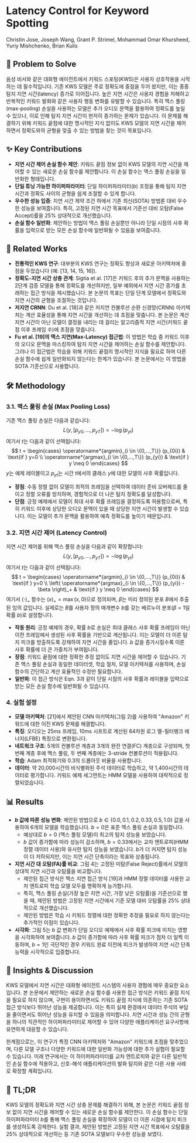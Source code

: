 # Latency Control for Keyword Spotting
Christin Jose, Joseph Wang, Grant P. Strimel, Mohammad Omar Khursheed, Yuriy Mishchenko, Brian Kulis

## 🧩 Problem to Solve
음성 비서와 같은 대화형 에이전트에서 키워드 스포팅(KWS)은 사용자 상호작용을 시작하는 데 필수적입니다. 기존 KWS 모델은 주로 정확도에 중점을 두어 왔지만, 이는 종종 탐지 지연 시간(latency) 증가로 이어집니다. 높은 지연 시간은 사용자 경험을 저해하고 반복적인 키워드 발화와 같은 사용자 행동 변화를 유발할 수 있습니다. 특히 맥스 풀링(max-pooling) 손실을 사용하는 모델은 추가 오디오 문맥을 활용하여 정확도를 높일 수 있으나, 이로 인해 탐지 지연 시간이 현저히 증가하는 문제가 있습니다. 이 문제를 해결하기 위해 키워드 끝점에 대한 명시적인 지식 없이도 KWS 모델의 지연 시간을 제어하면서 정확도와의 균형을 맞출 수 있는 방법을 찾는 것이 목표입니다.

## ✨ Key Contributions
*   **지연 시간 제어 손실 함수 제안**: 키워드 끝점 정보 없이 KWS 모델의 지연 시간을 제어할 수 있는 새로운 손실 함수를 제안합니다. 이 손실 함수는 맥스 풀링 손실을 일반화한 형태입니다.
*   **단일 튜닝 가능한 하이퍼파라미터**: 단일 하이퍼파라미터($b$) 조정을 통해 탐지 지연 시간과 정확도 사이의 균형을 쉽게 조절할 수 있게 합니다.
*   **우수한 성능 입증**: 지연 시간 제약 조건 하에서 기존 최신(SOTA) 방법론 대비 우수한 성능을 보여줍니다. 특히, 고정된 지연 시간 목표에서 기준선 대비 오탐(False Accept)률을 25% 상대적으로 개선했습니다.
*   **손실 함수 일반화**: 제안하는 방법이 맥스 풀링 손실뿐만 아니라 단일 시점의 사후 확률을 입력으로 받는 모든 손실 함수에 일반화될 수 있음을 보여줍니다.

## 📎 Related Works
*   **전통적인 KWS 연구**: 대부분의 KWS 연구는 정확도 향상과 새로운 아키텍처에 중점을 두었습니다 (예: [13, 14, 15, 16]).
*   **정확도-지연 시간 상충 관계**: Sigtia et al. [17]은 키워드 후의 추가 문맥을 사용하는 2단계 검증 모델을 통해 정확도를 개선하지만, 일부 예외에서 지연 시간 증가를 초래하는 접근 방식을 제시했습니다. 본 논문의 목표는 단일 단계 모델에서 정확도와 지연 시간의 균형을 조절하는 것입니다.
*   **저지연 CRNN**: Du et al. [18]과 같은 저지연 컨볼루션 순환 신경망(CRNN) 아키텍처는 계산 효율성을 통해 지연 시간을 개선하는 데 초점을 맞춥니다. 본 논문은 계산 지연 시간이 아닌 모델이 결정을 내리는 데 걸리는 알고리즘적 지연 시간(키워드 끝점 이후 프레임 수)에 초점을 맞춥니다.
*   **Fu et al. [19]의 맥스 지연(Max-Latency) 접근법**: 이 방법은 학습 중 키워드 이후의 오디오 문맥을 마스킹하여 탐지 지연 시간을 제어하는 손실 함수를 제안합니다. 그러나 이 접근법은 학습을 위해 키워드 끝점의 명시적인 지식을 필요로 하며 다른 손실 함수에 쉽게 일반화되지 않는다는 한계가 있습니다. 본 논문에서는 이 방법을 SOTA 기준선으로 사용합니다.

## 🛠️ Methodology

### 3.1. 맥스 풀링 손실 (Max Pooling Loss)
기존 맥스 풀링 손실은 다음과 같습니다:
$$
L(y,[p_{y0},...,p_{yT}]) = - \log(p_{yt})
$$
여기서 $t$는 다음과 같이 선택됩니다:
$$
t = \begin{cases}
\operatorname*{argmin}_{i \in \{0,...,T\}} (p_{0i}) & \text{if } y=0 \\
\operatorname*{argmax}_{i \in \{0,...,T\}} (p_{yi}) & \text{if } y \neq 0
\end{cases}
$$
$y$는 예제 레이블이고 $p_{yt}$는 시간 $t$에서의 클래스 $y$에 대한 모델의 사후 확률입니다.
*   **장점**: 수동 정렬 없이 모델이 최적의 프레임을 선택하여 데이터 준비 오버헤드를 줄이고 정렬 오류를 방지하며, 경험적으로 더 나은 탐지 정확도를 달성합니다.
*   **단점**: 긍정 예제에서 모델이 최대 사후 확률 프레임을 결정하도록 허용함으로써, 특히 키워드 이후에 상당한 오디오 문맥이 있을 때 상당한 지연 시간이 발생할 수 있습니다. 이는 모델이 추가 문맥을 활용하여 예측 정확도를 높이기 때문입니다.

### 3.2. 지연 시간 제어 (Latency Control)
지연 시간 제어를 위해 맥스 풀링 손실을 다음과 같이 확장합니다:
$$
L(y,[p_{y0},...,p_{yT}]) = - \log(p_{yt})
$$
여기서 $t$는 다음과 같이 선택됩니다:
$$
t = \begin{cases}
\operatorname*{argmin}_{i \in \{0,...,T\}} (p_{0i}) & \text{if } y=0 \\
\left( \operatorname*{argmax}_{i \in \{0,...,T\}} (p_{yi}) - \beta \right)_+ & \text{if } y \neq 0
\end{cases}
$$
여기서 $(\cdot)_+$ 함수는 $(x)_+ = \max(x,0)$으로 정의되며, $\beta$는 미리 정의된 분포 $B$에서 추출된 임의 값입니다. 실제로는 $B$를 사용자 정의 매개변수 $b$를 갖는 베르누이 분포($\beta=1$일 확률 $b$)로 설정합니다.
*   **작동 원리**: 긍정 예제의 경우, 확률 $b$로 손실은 최대 클래스 사후 확률 프레임이 아닌 이전 프레임에서 생성된 사후 확률을 기반으로 계산됩니다. 이는 모델이 더 이른 탐지 피크를 방출하도록 강제하여 지연 시간을 줄입니다. $b$ 값을 증가시킬수록 이른 사후 확률에 더 큰 가중치가 부여됩니다.
*   **장점**: 키워드 끝점에 대한 정확한 추정 없이도 지연 시간을 제어할 수 있습니다. 기존 맥스 풀링 손실과 동일한 데이터셋, 학습 절차, 모델 아키텍처를 사용하며, 손실 함수의 간단하고 계산 효율적인 수정만 필요합니다.
*   **일반화**: 이 접근 방식은 Eqn. 3과 같이 단일 시점의 사후 확률과 레이블을 입력으로 받는 모든 손실 함수에 일반화될 수 있습니다.

### 4. 실험 설정
*   **모델 아키텍처**: [21]에서 제안된 CNN 아키텍처(그림 2)를 사용하여 "Amazon" 키워드에 대한 이진 KWS 문제를 해결합니다.
*   **특징**: 오디오는 25ms 프레임, 10ms 시프트로 계산된 64차원 로그 멜-필터뱅크 에너지(LFBE) 특징으로 변환됩니다.
*   **네트워크 구조**: 5개의 컨볼루션 계층과 3개의 완전 연결(FC) 계층으로 구성되며, 첫 번째 계층 후에 맥스 풀링, 두 번째 계층에는 3-stride 컨볼루션이 적용됩니다.
*   **학습**: Adam 최적화기와 0.3의 드롭아웃 비율을 사용합니다.
*   **데이터**: 약 20,000시간의 비식별화된 주석 데이터로 학습하고, 약 1,400시간의 데이터로 평가합니다. 키워드 예제 세그먼트는 HMM 모델을 사용하여 대략적으로 정렬되었습니다.

## 📊 Results
*   **$b$ 값에 따른 성능 변화**: 제안된 방법으로 $b \in \{0.0, 0.1, 0.2, 0.33, 0.5, 1.0\}$ 값을 사용하여 6개의 모델을 학습했습니다. $b=0$은 표준 맥스 풀링 손실과 동일합니다.
    *   예상대로 $b=0$ (맥스 풀링 모델)이 최고의 탐지 성능을 보였습니다.
    *   $b$ 값이 증가함에 따라 성능이 감소하며, $b=0.33$에서는 교차 엔트로피(HMM 정렬 데이터 사용)와 유사한 탐지 성능을 보였습니다. $b$가 더 커지면 탐지 성능이 더 저하되지만, 이는 지연 시간 단축이라는 목표와 상충됩니다.
*   **지연 시간 대 오탐(FA)률 비교**: 그림 4는 고정된 미탐(False Reject)률에서 모델의 상대적 지연 시간과 오탐률을 비교합니다.
    *   제안된 접근 방식은 맥스 지연 접근 방식 [19]과 HMM 정렬 데이터를 사용한 교차 엔트로피 학습 모델 모두를 명확하게 능가합니다.
    *   특히, 맥스 풀링 손실(가장 높은 지연 시간, 가장 낮은 오탐률)을 기준선으로 했을 때, 제안된 방법은 고정된 지연 시간에서 기준 모델 대비 오탐률을 25% 상대적으로 개선했습니다.
    *   제안된 방법은 학습 시 키워드 정렬에 대한 정확한 추정을 필요로 하지 않는다는 추가적인 이점이 있습니다.
*   **시각화**: 그림 5는 $b$ 값 변화가 단일 오디오 예제에서 사후 확률 피크에 미치는 영향을 시각화하여 보여줍니다. $b$ 값이 증가함에 따라 사후 확률 피크가 점차 더 일찍 이동하며, $b=1$인 극단적인 경우 키워드 완료 이전에 피크가 발생하여 지연 시간 단축 능력을 시각적으로 입증합니다.

## 🧠 Insights & Discussion
KWS 모델에서 지연 시간은 대화형 에이전트 시스템의 사용자 경험에 매우 중요한 요소입니다. 본 논문에서 제안하는 새로운 손실 함수를 사용한 접근 방식은 키워드 끝점 지식을 필요로 하지 않으며, 구현이 용이하면서도 키워드 끝점 지식에 의존하는 기존 SOTA 접근 방식보다 뛰어난 성능을 제공합니다. 이는 특히 실제 환경에서 데이터 주석의 부담을 줄이면서도 뛰어난 성능을 유지할 수 있음을 의미합니다. 지연 시간과 성능 간의 균형을 하나의 직관적인 하이퍼파라미터로 제어할 수 있어 다양한 애플리케이션 요구사항에 유연하게 대응할 수 있습니다.

한계점으로는, 이 연구가 특정 CNN 아키텍처와 "Amazon" 키워드에 초점을 맞추었으며, 다른 모델 구조나 다양한 키워드에 대한 일반화 가능성에 대한 추가 실험이 필요할 수 있습니다. 미래 연구에서는 이 하이퍼파라미터를 교차 엔트로피와 같은 다른 일반적인 손실 함수에 적용하고, 신호-해석 애플리케이션의 발화 탐지와 같은 다른 사용 사례로 확장할 계획입니다.

## 📌 TL;DR
KWS 모델의 정확도와 지연 시간 상충 문제를 해결하기 위해, 본 논문은 키워드 끝점 정보 없이 지연 시간을 제어할 수 있는 새로운 손실 함수를 제안한다. 이 손실 함수는 단일 하이퍼파라미터 $b$를 통해 맥스 풀링 손실을 확장하여 모델이 더 이른 시점에 탐지 피크를 생성하도록 강제한다. 실험 결과, 제안된 방법은 고정된 지연 시간 목표에서 오탐률을 25% 상대적으로 개선하는 등 기존 SOTA 모델보다 우수한 성능을 보였다.